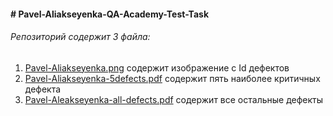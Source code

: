 <h4># Pavel-Aliakseyenka-QA-Academy-Test-Task<h4/>

<h6>Репозиторий содержит 3 файла:</h6>
<ol>
<li><a href ="https://github.com/Pavel-A87/qa-academy-test-task/blob/main/Pavel-Aliakseyenka.png">Pavel-Aliakseyenka.png</a> содержит изображение с Id дефектов</li>
<li><a href ="https://github.com/Pavel-A87/qa-academy-test-task/blob/main/Pavel-Aliakseyenka-5defects.pdf">Pavel-Aliakseyenka-5defects.pdf</a>	содержит пять наиболее критичных дефекта</li>
<li><a href ="https://github.com/Pavel-A87/qa-academy-test-task/blob/main/Pavel-Aleakseyenka-all-defects.pdf">Pavel-Aleakseyenka-all-defects.pdf</a> содержит все остальные дефекты	</li>
</ol>
